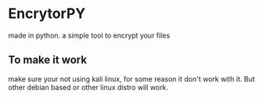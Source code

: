 # EncrytorPY
made in python. a simple tool to encrypt your files

## To make it work
make sure your not using kali linux, for some reason
it don't work with it. But other debian based or other linux
distro will work.



